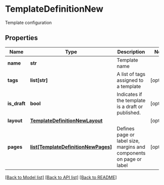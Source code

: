 # TemplateDefinitionNew

Template configuration
## Properties
Name | Type | Description | Notes
------------ | ------------- | ------------- | -------------
**name** | **str** | Template name | 
**tags** | **list[str]** | A list of tags assigned to a template | [optional] 
**is_draft** | **bool** | Indicates if the template is a draft or published. | [optional] 
**layout** | [**TemplateDefinitionNewLayout**](TemplateDefinitionNewLayout.md) |  | [optional] 
**pages** | [**list[TemplateDefinitionNewPages]**](TemplateDefinitionNewPages.md) | Defines page or label size, margins and components on page or label | [optional] 

[[Back to Model list]](../README.md#documentation-for-models) [[Back to API list]](../README.md#documentation-for-api-endpoints) [[Back to README]](../README.md)


